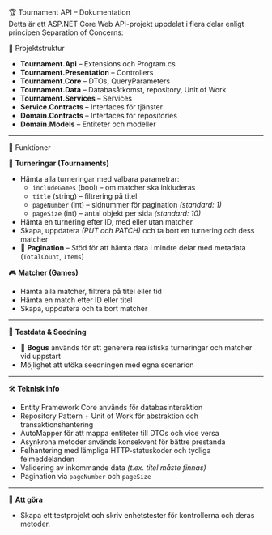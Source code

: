 🏆 Tournament API – Dokumentation  
Detta är ett ASP.NET Core Web API-projekt uppdelat i flera delar enligt principen Separation of Concerns:

📁 Projektstruktur  
- **Tournament.Api** – Extensions och Program.cs  
- **Tournament.Presentation** – Controllers
- **Tournament.Core** – DTOs, QueryParameters  
- **Tournament.Data** – Databasåtkomst, repository, Unit of Work
- **Tournament.Services** – Services
- **Service.Contracts** – Interfaces för tjänster  
- **Domain.Contracts** – Interfaces för repositories  
- **Domain.Models** – Entiteter och modeller  

---

🎯 Funktioner  

🏅 **Turneringar (Tournaments)**  
- Hämta alla turneringar med valbara parametrar:  
  - `includeGames` (bool) – om matcher ska inkluderas  
  - `title` (string) – filtrering på titel  
  - `pageNumber` (int) – sidnummer för pagination *(standard: 1)*  
  - `pageSize` (int) – antal objekt per sida *(standard: 10)*  
- Hämta en turnering efter ID, med eller utan matcher  
- Skapa, uppdatera *(PUT och PATCH)* och ta bort en turnering och dess matcher  
- 📄 **Pagination** – Stöd för att hämta data i mindre delar med metadata (`TotalCount`, `Items`)  

🎮 **Matcher (Games)**  
- Hämta alla matcher, filtrera på titel eller tid  
- Hämta en match efter ID eller titel  
- Skapa, uppdatera och ta bort matcher  

---

🧪 **Testdata & Seedning**  
- 🤖 **Bogus** används för att generera realistiska turneringar och matcher vid uppstart  
- Möjlighet att utöka seedningen med egna scenarion  

---

🛠 **Teknisk info**  
- Entity Framework Core används för databasinteraktion  
- Repository Pattern + Unit of Work för abstraktion och transaktionshantering  
- AutoMapper för att mappa entiteter till DTOs och vice versa  
- Asynkrona metoder används konsekvent för bättre prestanda  
- Felhantering med lämpliga HTTP-statuskoder och tydliga felmeddelanden  
- Validering av inkommande data *(t.ex. titel måste finnas)*  
- Pagination via `pageNumber` och `pageSize`  

---

📝 **Att göra**   
- Skapa ett testprojekt och skriv enhetstester för kontrollerna och deras metoder.  
